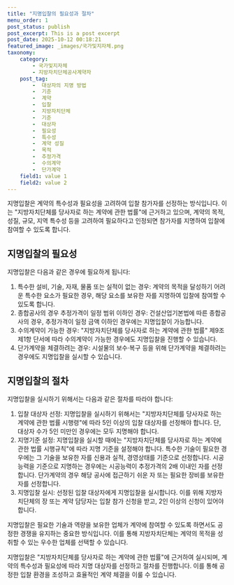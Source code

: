 ```yaml
---
title: "지명입찰의 필요성과 절차"
menu_order: 1
post_status: publish
post_excerpt: This is a post excerpt
post_date: 2025-10-12 00:18:21
featured_image: _images/국가및지자체.png
taxonomy:
    category:
        - 국가및지자체
        - 지방자치단체공사계약자
    post_tag:
        -  대상자의 지명 방법
        -  기준
        -  계약
        -  입찰
        -  지방자치단체
        -  기준
        -  대상자
        -  필요성
        -  특수성
        -  계약 성질
        -  목적
        -  추정가격
        -  수의계약
        -  단가계약
    field1: value 1
    field2: value 2
---
```



지명입찰은 계약의 특수성과 필요성을 고려하여 입찰 참가자를 선정하는 방식입니다. 이는 "지방자치단체를 당사자로 하는 계약에 관한 법률"에 근거하고 있으며, 계약의 목적, 성질, 규모, 지역 특수성 등을 고려하여 필요하다고 인정되면 참가자를 지명하여 입찰에 참여할 수 있도록 합니다.

## 지명입찰의 필요성

지명입찰은 다음과 같은 경우에 필요하게 됩니다:

1. 특수한 설비, 기술, 자재, 물품 또는 실적이 없는 경우: 계약의 목적을 달성하기 어려운 특수한 요소가 필요한 경우, 해당 요소를 보유한 자를 지명하여 입찰에 참여할 수 있도록 합니다.
2. 종합공사의 경우 추정가격이 일정 범위 이하인 경우: 건설산업기본법에 따른 종합공사의 경우, 추정가격이 일정 금액 이하인 경우에는 지명입찰이 가능합니다.
3. 수의계약이 가능한 경우: "지방자치단체를 당사자로 하는 계약에 관한 법률" 제9조제1항 단서에 따라 수의계약이 가능한 경우에도 지명입찰을 진행할 수 있습니다.
4. 단가계약을 체결하려는 경우: 시설물의 보수·복구 등을 위해 단가계약을 체결하려는 경우에도 지명입찰을 실시할 수 있습니다.

## 지명입찰의 절차

지명입찰을 실시하기 위해서는 다음과 같은 절차를 따라야 합니다:

1. 입찰 대상자 선정: 지명입찰을 실시하기 위해서는 "지방자치단체를 당사자로 하는 계약에 관한 법률 시행령"에 따라 5인 이상의 입찰 대상자를 선정해야 합니다. 단, 대상자 수가 5인 미만인 경우에는 모두 지명해야 합니다.
2. 지명기준 설정: 지명입찰을 실시할 때에는 "지방자치단체를 당사자로 하는 계약에 관한 법률 시행규칙"에 따라 지명 기준을 설정해야 합니다. 특수한 기술이 필요한 경우에는 그 기술을 보유한 자를 신용과 실적, 경영상태를 기준으로 선정합니다. 시공능력을 기준으로 지명하는 경우에는 시공능력이 추정가격의 2배 이내인 자를 선정합니다. 단가계약의 경우 해당 공사에 접근하기 쉬운 자 또는 필요한 장비를 보유한 자를 선정합니다.
3. 지명입찰 실시: 선정된 입찰 대상자에게 지명입찰을 실시합니다. 이를 위해 지방자치단체의 장 또는 계약 담당자는 입찰 참가 신청을 받고, 2인 이상의 신청이 있어야 합니다.

지명입찰은 필요한 기술과 역량을 보유한 업체가 계약에 참여할 수 있도록 하면서도 공정한 경쟁을 유지하는 중요한 방식입니다. 이를 통해 지방자치단체는 계약의 목적을 성취할 수 있는 우수한 업체를 선택할 수 있습니다.

지명입찰은 "지방자치단체를 당사자로 하는 계약에 관한 법률"에 근거하여 실시되며, 계약의 특수성과 필요성에 따라 지명 대상자를 선정하고 절차를 진행합니다. 이를 통해 공정한 입찰 환경을 조성하고 효율적인 계약 체결을 이룰 수 있습니다.
